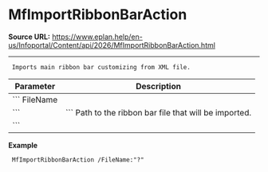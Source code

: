 # MfImportRibbonBarAction

**Source URL:** https://www.eplan.help/en-us/Infoportal/Content/api/2026/MfImportRibbonBarAction.html

---

```
 Imports main ribbon bar customizing from XML file.

```

| Parameter | Description |
| --- | --- |
| ``` FileName
 ``` | ``` Path to the ribbon bar file that will be imported.
 ``` |

**Example**

```
 MfImportRibbonBarAction /FileName:"?"

```